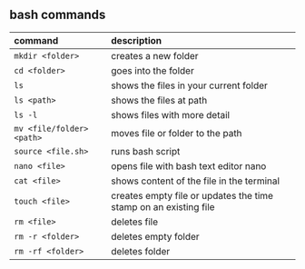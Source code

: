 
## bash commands

command | description
:--- | :---
`mkdir <folder>` | creates a new folder
`cd <folder>`| goes into the folder
`ls`| shows the files in your current folder
`ls <path>` | shows the files at path
`ls -l`| shows files with more detail
`mv <file/folder> <path>` | moves file or folder to the path 
`source <file.sh>`| runs bash script
`nano <file>` | opens file with bash text editor nano
`cat <file>`| shows content of the file in the terminal
`touch <file>`| creates empty file or updates the time stamp on an existing file
`rm <file>`| deletes file
`rm -r <folder>`| deletes empty folder
`rm -rf <folder>`| deletes folder
